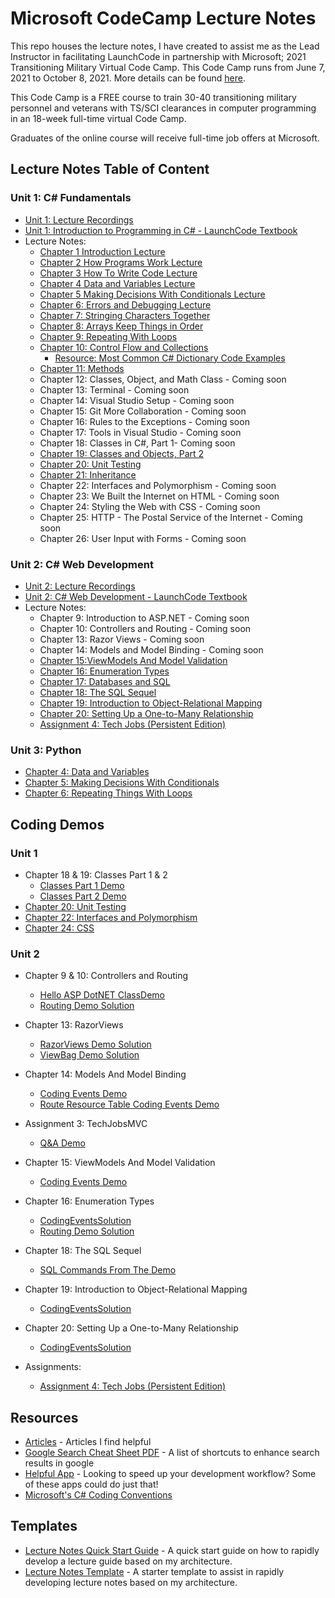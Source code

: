 # Microsoft CodeCamp Lecture Notes
This repo houses the lecture notes, I have created to assist me as the Lead Instructor in facilitating LaunchCode in partnership with Microsoft; 2021 Transitioning Military Virtual Code Camp. This Code Camp runs from June 7, 2021 to October 8, 2021. More details can be found [here](https://www.launchcode.org/training/microsoft-codecamp-2021).

This Code Camp is a FREE course to train 30-40 transitioning military personnel and veterans with TS/SCI clearances in computer programming in an 18-week full-time virtual Code Camp.

Graduates of the online course will receive full-time job offers at Microsoft.

## Lecture Notes Table of Content

### Unit 1: C# Fundamentals
* [Unit 1: Lecture Recordings](https://docs.google.com/spreadsheets/d/1YbKObBPJIyiqfBeFJOc_No4d9jgXdOAjKijANr75oCg/edit#gid=0)
* [Unit 1: Introduction to Programming in C# - LaunchCode Textbook](https://education.launchcode.org/intro-to-programming-csharp/index.html)
* Lecture Notes:
  * [Chapter 1 Introduction Lecture](./unit-1/chapter-1-introduction.md)
  * [Chapter 2 How Programs Work Lecture](./unit-1/chapter-2-how-programs-work.md)
  * [Chapter 3 How To Write Code Lecture](./unit-1/chapter-3-how-to-write-code.md)
  * [Chapter 4 Data and Variables Lecture](./unit-1/chapter-4-data-and-variables.md)
  * [Chapter 5 Making Decisions With Conditionals Lecture](./unit-1/chapter-5-making-decisions-with-conditionals.md)
  * [Chapter 6: Errors and Debugging Lecture](./unit-1/chapter-6-errors-and-debugging.md)
  * [Chapter 7: Stringing Characters Together](unit-1/chapter-7-stringing-characters-together.md)
  * [Chapter 8: Arrays Keep Things in Order](./unit-1/chapter-8-arrays-keep-things-in-order.md)
  * [Chapter 9: Repeating With Loops](./unit-1/chapter-9-repeating-with-loops.md)
  * [Chapter 10: Control Flow and Collections](./unit-1/chapter-10-control-flow-and-collections.md)
    * [Resource: Most Common C# Dictionary Code Examples](./unit-1/extras/dictionary-code-examples.md)
  * [Chapter 11: Methods](./unit-1/chapter-11-methods.md)
  * Chapter 12: Classes, Object, and Math Class  - Coming soon
  * Chapter 13: Terminal - Coming soon
  * Chapter 14: Visual Studio Setup - Coming soon
  * Chapter 15: Git More Collaboration - Coming soon
  * Chapter 16: Rules to the Exceptions - Coming soon
  * Chapter 17: Tools in Visual Studio - Coming soon
  * Chapter 18: Classes in C#, Part 1- Coming soon
  * [Chapter 19: Classes and Objects, Part 2 ](./unit-1/chapter-19-classes-and-objects-pt-2.md)
  * [Chapter 20: Unit Testing](./unit-1/chapter-20-unit-testing.md)
  * [Chapter 21: Inheritance](./unit-1/chapter-21-inheritance.md)
  * Chapter 22: Interfaces and Polymorphism - Coming soon
  * Chapter 23: We Built the Internet on HTML - Coming soon
  * Chapter 24: Styling the Web with CSS - Coming soon
  * Chapter 25: HTTP - The Postal Service of the Internet - Coming soon
  * Chapter 26: User Input with Forms - Coming soon

### Unit 2: C# Web Development
* [Unit 2: Lecture Recordings](https://docs.google.com/spreadsheets/d/1YbKObBPJIyiqfBeFJOc_No4d9jgXdOAjKijANr75oCg/edit?usp=sharing)
* [Unit 2: C# Web Development - LaunchCode Textbook](https://education.launchcode.org/csharp-web-development/index.html)
* Lecture Notes:
  * Chapter 9: Introduction to ASP.NET - Coming soon
  * Chapter 10: Controllers and Routing - Coming soon
  * Chapter 13: Razor Views - Coming soon
  * Chapter 14: Models and Model Binding - Coming soon
  * [Chapter 15:ViewModels And Model Validation](./unit-2/ch-15-viewmodels-and-model-validation.md)
  * [Chapter 16: Enumeration Types](./unit-2/ch-16-enumeration-types.md)
  * [Chapter 17: Databases and SQL](./unit-2/ch-17-databases-and-sql.md)
  * [Chapter 18: The SQL Sequel](./unit-2/ch-18-the-sql-sequel.md)
  * [Chapter 19: Introduction to Object-Relational Mapping](./unit-2/ch-19-intro-to-object-relational-mapping.md)
  * [Chapter 20: Setting Up a One-to-Many Relationship](./unit-2/ch-20-setting-up-a-one-to-many-relationship.md)
  * [Assignment 4: Tech Jobs (Persistent Edition)](./unit-2/assignment-demos/assignment-4/assignment-4-walkthrough.md)

### Unit 3: Python
* [Chapter 4: Data and Variables](./unit-3/ch-4-data-and-variables.md)
* [Chapter 5: Making Decisions With Conditionals](./unit-3/ch-5-making-decisions-with-conditionals.md)
* [Chapter 6: Repeating Things With Loops](./unit-3/ch-6-repeating-things-with-loops.md)
## Coding Demos
### Unit 1
* Chapter 18 & 19: Classes Part 1 & 2
  * [Classes Part 1 Demo](./unit-1/coding-demos/ch-18-and-19-classes/demo-classes-pt-1-solution)
  * [Classes Part 2 Demo](./unit-1/coding-demos/ch-18-and-19-classes/classes-pt-2-demo)
* [Chapter 20: Unit Testing](./unit-1/coding-demos/ch-20-unit-testing/)
* [Chapter 22: Interfaces and Polymorphism](./unit-1/coding-demos/ch-22-interface-polymorphism)
* [Chapter 24: CSS](./unit-1/coding-demos/ch-24-css)

### Unit 2
* Chapter 9 & 10: Controllers and Routing
  * [Hello ASP DotNET ClassDemo](./unit-2/coding-demos/ch-9-and-10-controllers-and-routing/HelloASPDotNETClassDemo)
  * [Routing Demo Solution](./unit-2/coding-demos/ch-9-and-10-controllers-and-routing/RoutingDemoSolution)
* Chapter 13: RazorViews
  * [RazorViews Demo Solution](./unit-2/coding-demos/ch-13-razor-views/RazorViewsDemoSolution)
  * [ViewBag Demo Solution](./unit-2/coding-demos/ch-13-razor-views/ViewBagDemoSolution)
* Chapter 14: Models And Model Binding
  * [Coding Events Demo](./unit-2/coding-demos/ch-14-models-and-model-binding/CodingEventsDemo)
  * [Route Resource Table Coding Events Demo](./unit-2/coding-demos/ch-14-models-and-model-binding/RouteResourceTableCodingEventsDemo)
* Assignment 3: TechJobsMVC
  * [Q&A Demo](./unit-2/coding-demos/assignment-demo/TechJobsMVC)
* Chapter 15: ViewModels And Model Validation
  * [Coding Events Demo](./unit-2/coding-demos/ch-15-viewmodels-and-model-validation/)
* Chapter 16: Enumeration Types
  * [CodingEventsSolution](./unit-2/coding-demos/ch-16-enumeration-types/CodingEventsSolution/)
  * [Routing Demo Solution](./unit-2/coding-demos/ch-16-enumeration-types/Enums/)
* Chapter 18: The SQL Sequel
  * [SQL Commands From The Demo](./unit-2/coding-demos/ch-18-the-sql-sequel/)
* Chapter 19: Introduction to Object-Relational Mapping
  * [CodingEventsSolution](./unit-2/coding-demos/ch-19-intro-to-object-relational-mapping/CodingEventsSolution/)
* Chapter 20: Setting Up a One-to-Many Relationship
  * [CodingEventsSolution](./unit-2/coding-demos/ch-20-setting-up-a-one-to-many-relationship/CodingEventsSolution/)

* Assignments:
  * [Assignment 4: Tech Jobs (Persistent Edition)](./unit-2/assignment-demos/assignment-4/TechJobsPersistent/)
## Resources
* [Articles](./resources/articles.md) - Articles I find helpful
* [Google Search Cheat Sheet PDF](./resources/google-search-cheat-sheet.md) - A list of shortcuts to enhance search results in google
* [Helpful App](resources/helpful-apps.md) - Looking to speed up your development workflow? Some of these apps could do just that!
* [Microsoft's C# Coding Conventions](./resources/microsofts-csharp-coding-conventions.md)

## Templates
* [Lecture Notes Quick Start Guide](./templates/lecture-quick-start.md) - A quick start guide on how to rapidly develop a lecture guide based on my architecture.
* [Lecture Notes Template](./templates/lecture-template.md) - A starter template to assist in rapidly developing lecture notes based on my architecture.
